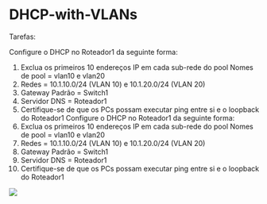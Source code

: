 # DHCP-with-VLANs

Tarefas:

Configure o DHCP no Roteador1 da seguinte forma:
1) Exclua os primeiros 10 endereços IP em cada sub-rede do pool
Nomes de pool = vlan10 e vlan20
2) Redes = 10.1.10.0/24 (VLAN 10) e 10.1.20.0/24 (VLAN 20)
4) Gateway Padrão = Switch1
5) Servidor DNS = Roteador1
6) Certifique-se de que os PCs possam executar ping entre si e o loopback do Roteador1
Configure o DHCP no Roteador1 da seguinte forma:
1) Exclua os primeiros 10 endereços IP em cada sub-rede do pool
Nomes de pool = vlan10 e vlan20
2) Redes = 10.1.10.0/24 (VLAN 10) e 10.1.20.0/24 (VLAN 20)
4) Gateway Padrão = Switch1
5) Servidor DNS = Roteador1
6) Certifique-se de que os PCs possam executar ping entre si e o loopback do Roteador1

<img src="https://raw.githubusercontent.com/MattheusMartins/DHCP-with-VLANs-/main/1.PNG">
